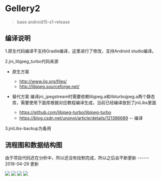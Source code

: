 # Gellery2

> base android15-s1-release

## 编译说明
1.原生代码编译不支持Gradle编译，这里进行了修改，支持Android studio编译。

2.jni_libjpeg_turbo代码来源
* 原生方案
  * http://www.ijg.org/files/ 
  * http://libjpeg.sourceforge.net/

* 替代方案
编译jni_jpegstream时需要依赖libjpeg.a和libturbojpeg.a两个静态库，需要使用下面库根据对应教程编译生成，当前已经编译放到了jniLibs里面
  * https://github.com/libjpeg-turbo/libjpeg-turbo
  * https://blog.csdn.net/unonoi/article/details/121386689 -- 编译


3.jniLibs-backup为备用

## 流程图和数据结构图

由于项目代码还在分析中，所以还没有绘制完成，所以之后会不断更新 ------ 2018-04-29 更新

<img src="/img/Gallery_ui1.jpg"/> 
<img src="/img/Gallery_data.jpg"/> 
<img src="/img/DataManager.jpg"/> 
<img src="/img/GalleryStart.jpg"/>
